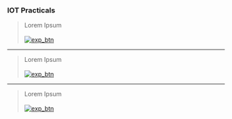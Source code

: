 ### **IOT Practicals**

> Lorem Ipsum <br> <br> [![exp_btn](https://img.shields.io/badge/Experiment_01-%23000000.svg?style=for-the-badge&logo=CircuitVerse&logoColor=FF7139)](experiments/_01.md)

---

> Lorem Ipsum <br> <br> [![exp_btn](https://img.shields.io/badge/Experiment_02-%23000000.svg?style=for-the-badge&logo=CircuitVerse&logoColor=FF7139)](experiments/_02.md)

---

> Lorem Ipsum <br> <br> [![exp_btn](https://img.shields.io/badge/Experiment_03-%23000000.svg?style=for-the-badge&logo=CircuitVerse&logoColor=FF7139)](experiments/_03.md)